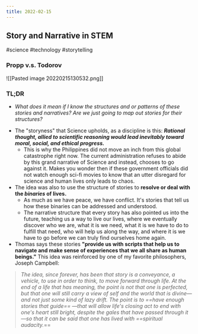 ```yaml
---
title: 2022-02-15
---
```

## Story and Narrative in STEM
#science #technology #storytelling
### Propp v.s. Todorov
![[Pasted image 20220215130532.png]]
### TL;DR
- _What does it mean if I know the structures and or patterns of these stories and narratives? Are we just going to map out stories for their structures?_
+ The "storyness" that Science upholds, as a discipline is this: **_Rational thought, allied to scientific reasoning would lead inevitably toward moral, social, and ethical progress._**
	+ This is why the Philippines did not move an inch from this global catastrophe right now. The current administration refuses to abide by this grand narrative of Science and instead, chooses to go against it. Makes you wonder then if these government officials did not watch enough sci-fi movies to know that an utter disregard for science and human lives only leads to chaos.
+ The idea was also to use the structure of stories to **resolve or deal with the _binaries_ of lives.** 
	+ As much as we have peace, we have conflict. It's stories that tell us how these binaries can be addressed and understood. 
	+ The narrative structure that every story has also pointed us into the future, teaching us a way to live our lives, where we eventually discover who we are, what it is we need, what it is we have to do to fulfill that need, who will help us along the way, and where it is we have to go before we can truly find ourselves home again.
+ Thomas says these stories **"provide us with scripts that help us to navigate and make sense of experiences that we all share as human beings."** This idea was reinforced by one of my favorite philosophers, Joseph Campbell:
> _The idea, since forever, has been that story is a conveyance, a vehicle, to use in order to think, to move forward through life. At the end of a life that has meaning, the point is not that one is perfected, but that one will still carry a view of self and the world that is divine—and not just some kind of lazy drift. The point is to ==have enough stories that guide== —that will allow life's closing act to end with one's heart still bright, despite the gales that have passed through it —so that it can be said that one has lived with ==spiritual audacity._==